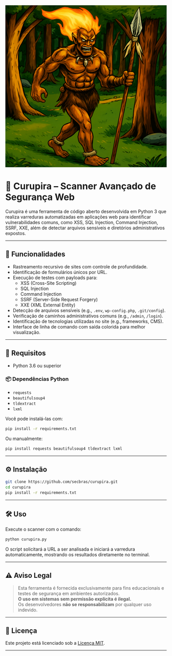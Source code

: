 <img src="https://github.com/secbras/curupira/blob/main/curupira.png?raw=true" alt="Alabin v1.0">

# 🧠 Curupira – Scanner Avançado de Segurança Web

Curupira é uma ferramenta de código aberto desenvolvida em Python 3 que realiza varreduras automatizadas em aplicações web para identificar vulnerabilidades comuns, como XSS, SQL Injection, Command Injection, SSRF, XXE, além de detectar arquivos sensíveis e diretórios administrativos expostos.

---

## 🎯 Funcionalidades

- Rastreamento recursivo de sites com controle de profundidade.
- Identificação de formulários únicos por URL.
- Execução de testes com payloads para:
  - XSS (Cross-Site Scripting)
  - SQL Injection
  - Command Injection
  - SSRF (Server-Side Request Forgery)
  - XXE (XML External Entity)
- Detecção de arquivos sensíveis (e.g., `.env`, `wp-config.php`, `.git/config`).
- Verificação de caminhos administrativos comuns (e.g., `/admin`, `/login`).
- Identificação de tecnologias utilizadas no site (e.g., frameworks, CMS).
- Interface de linha de comando com saída colorida para melhor visualização.

---

## 🚀 Requisitos

- Python 3.6 ou superior

### 📦 Dependências Python

- `requests`
- `beautifulsoup4`
- `tldextract`
- `lxml`

Você pode instalá-las com:

```bash
pip install -r requirements.txt
```

Ou manualmente:

```bash
pip install requests beautifulsoup4 tldextract lxml
```

---

## ⚙️ Instalação

```bash
git clone https://github.com/secbras/curupira.git
cd curupira
pip install -r requirements.txt
```

---

## 🛠️ Uso

Execute o scanner com o comando:

```bash
python curupira.py
```

O script solicitará a URL a ser analisada e iniciará a varredura automaticamente, mostrando os resultados diretamente no terminal.

---

## ⚠️ Aviso Legal

> Esta ferramenta é fornecida exclusivamente para fins educacionais e testes de segurança em ambientes autorizados.  
> **O uso em sistemas sem permissão explícita é ilegal.**  
> Os desenvolvedores **não se responsabilizam** por qualquer uso indevido.

---

## 📄 Licença

Este projeto está licenciado sob a [Licença MIT](LICENSE).

---

